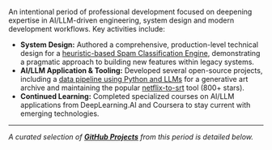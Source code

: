 An intentional period of professional development focused on deepening expertise in AI/LLM-driven engineering, system design and modern development workflows. Key activities include:

- **System Design:** Authored a comprehensive, production-level technical design for a [heuristic-based Spam Classification Engine](#system-design), demonstrating a pragmatic approach to building new features within legacy systems.
- **AI/LLM Application & Tooling:** Developed several open-source projects, including a [data pipeline using Python and LLMs](https://github.com/isaacbernat/basepaint-media) for a generative art archive and maintaining the popular [netflix-to-srt](https://github.com/isaacbernat/netflix-to-srt) tool (800+ stars).
- **Continued Learning:** Completed specialized courses on AI/LLM applications from DeepLearning.AI and Coursera to stay current with emerging technologies.

---
*A curated selection of **[GitHub Projects](#personal-open-source-projects)** from this period is detailed below.*
